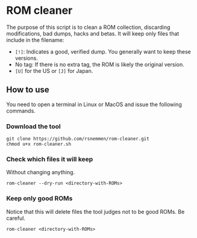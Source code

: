  ROM cleaner
 =============

The purpose of this script is to clean a ROM collection, discarding modifications, bad dumps, hacks and betas. It will keep only files that include in the filename: 

- `[!]`: Indicates a good, verified dump. You generally want to keep these versions.
- No tag: If there is no extra tag, the ROM is likely the original version.
- `[U]` for the US or `[J]` for Japan.

## How to use

You need to open a terminal in Linux or MacOS and issue the following commands.

### Download the tool

    git clone https://github.com/rsnemmen/rom-cleaner.git
    chmod u+x rom-cleaner.sh

### Check which files it will keep

Without changing anything.

    rom-cleaner --dry-run <directory-with-ROMs>

### Keep only good ROMs

Notice that this will delete files the tool judges not to be good ROMs. Be careful.

    rom-cleaner <directory-with-ROMs>
